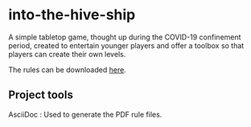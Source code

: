 # into-the-hive-ship
A simple tabletop game, thought up during the COVID-19 confinement period, created to entertain younger players and offer a toolbox so that players can create their own levels.

The rules can be downloaded [here](https://into-the-hive-ship.github.io/).

## Project tools
AsciiDoc : Used to generate the PDF rule files.